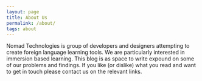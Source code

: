 ```yaml
---
layout: page
title: About Us
permalink: /about/
tags: about
---
```


Nomad Technologies is group of developers and designers attempting to create foreign language learning tools. We are particularly interested in immersion based learning. This blog is as space to write expound on some of our problems and findings. If you like (or dislike) what you read and want to get in touch please contact us on the relevant links.

